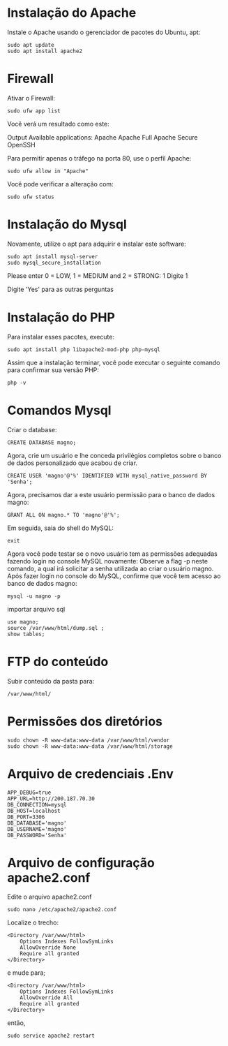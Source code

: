 # Instalação do Apache

Instale o Apache usando o gerenciador de pacotes do Ubuntu, apt:

    sudo apt update
    sudo apt install apache2

# Firewall
Ativar o Firewall:

    sudo ufw app list

Você verá um resultado como este:

Output
Available applications:
  Apache
  Apache Full
  Apache Secure
  OpenSSH

Para permitir apenas o tráfego na porta 80, use o perfil Apache:

    sudo ufw allow in "Apache"

 Você pode verificar a alteração com:

    sudo ufw status

# Instalação do Mysql

Novamente, utilize o apt para adquirir e instalar este software:

    sudo apt install mysql-server
    sudo mysql_secure_installation


Please enter 0 = LOW, 1 = MEDIUM and 2 = STRONG: 1
Digite 1

Digite 'Yes' para as outras perguntas

# Instalação do PHP

Para instalar esses pacotes, execute:

    sudo apt install php libapache2-mod-php php-mysql

Assim que a instalação terminar, você pode executar o seguinte comando para confirmar sua versão PHP:

    php -v

# Comandos Mysql
Criar o database:

    CREATE DATABASE magno;

Agora, crie um usuário e lhe conceda privilégios completos sobre o banco de dados personalizado que acabou de criar. 

    CREATE USER 'magno'@'%' IDENTIFIED WITH mysql_native_password BY 'Senha';

Agora, precisamos dar a este usuário permissão para o banco de dados magno:

    GRANT ALL ON magno.* TO 'magno'@'%';

Em seguida, saia do shell do MySQL:

    exit

Agora você pode testar se o novo usuário tem as permissões adequadas fazendo login no console MySQL novamente:
Observe a flag -p neste comando, a qual irá solicitar a senha utilizada ao criar o usuário magno.
Após fazer login no console do MySQL, confirme que você tem acesso ao banco de dados magno:

    mysql -u magno -p

importar arquivo sql

    use magno;
    source /var/www/html/dump.sql ;
    show tables;

# FTP do conteúdo

Subir conteúdo da pasta para:

    /var/www/html/

# Permissões dos diretórios

    sudo chown -R www-data:www-data /var/www/html/vendor
    sudo chown -R www-data:www-data /var/www/html/storage

# Arquivo de credenciais  .Env

    APP_DEBUG=true
    APP_URL=http://200.187.70.30
    DB_CONNECTION=mysql
    DB_HOST=localhost
    DB_PORT=3306
    DB_DATABASE='magno'
    DB_USERNAME='magno'
    DB_PASSWORD='Senha'
    
 # Arquivo de configuração apache2.conf
 
 
 Edite o arquivo apache2.conf
 
    sudo nano /etc/apache2/apache2.conf
    
Localize o trecho: 

    <Directory /var/www/html>
        Options Indexes FollowSymLinks
        AllowOverride None
        Require all granted
    </Directory>
    
e mude para;

    <Directory /var/www/html>
        Options Indexes FollowSymLinks
        AllowOverride All
        Require all granted
    </Directory>
    
então,

    sudo service apache2 restart
 
